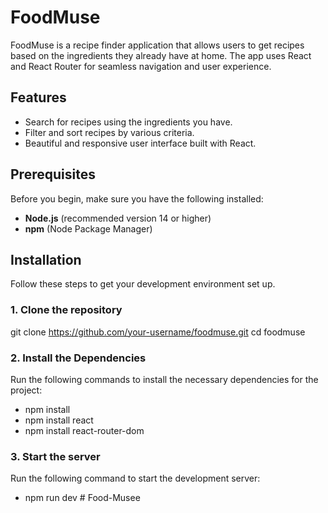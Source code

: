 # FoodMuse

FoodMuse is a recipe finder application that allows users to get recipes based on the ingredients they already have at home. The app uses React and React Router for seamless navigation and user experience.

## Features
- Search for recipes using the ingredients you have.
- Filter and sort recipes by various criteria.
- Beautiful and responsive user interface built with React.

## Prerequisites

Before you begin, make sure you have the following installed:

- **Node.js** (recommended version 14 or higher)
- **npm** (Node Package Manager)

## Installation

Follow these steps to get your development environment set up.

### 1. Clone the repository

git clone https://github.com/your-username/foodmuse.git
cd foodmuse

### 2. Install the Dependencies
Run the following commands to install the necessary dependencies for the project:
- npm install
- npm install react
- npm install react-router-dom
### 3. Start the server
Run the following command to start the development server:
- npm run dev
#   F o o d - M u s e e  
 